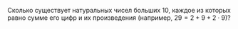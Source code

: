 Сколько существует натуральных чисел больших 10, каждое из которых равно сумме его цифр и их произведения (например, $29=2+9+2\cdot 9$)?